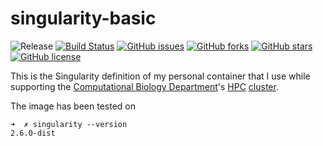# singularity-basic
![Release](https://img.shields.io/badge/release-prealpha-red.svg)
[![Build Status](https://travis-ci.org/icaoberg/singularity-basic.svg?branch=master)](https://travis-ci.org/icaoberg/singularity-basic)
[![GitHub issues](https://img.shields.io/github/issues/icaoberg/singularity-basic.svg)](https://github.com/icaoberg/singularity-basic/issues)
[![GitHub forks](https://img.shields.io/github/forks/icaoberg/singularity-basic.svg)](https://github.com/icaoberg/singularity-basic/network)
[![GitHub stars](https://img.shields.io/github/stars/icaoberg/singularity-basic.svg)](https://github.com/icaoberg/singularity-basic/stargazers)
[![GitHub license](https://img.shields.io/badge/license-GPLv3-blue.svg)](https://www.gnu.org/licenses/quick-guide-gplv3.en.html)

This is the Singularity definition of my personal container that I use while supporting the [Computational Biology Department](http://www.cbd.cmu.edu)'s [HPC](https://en.wikipedia.org/wiki/Supercomputer) [cluster](https://en.wikipedia.org/wiki/Computer_cluster).

The image has been tested on 

```
➜  ✗ singularity --version
2.6.0-dist
```
